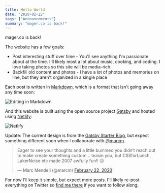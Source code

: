 ```yaml
---
title: Hello World
date: "2020-02-22"
tags: ["Announcements"]
summary: "mager.co is back!"
---
```


mager.co is back!

The website has a few goals:

- Post interesting stuff over time - You'll see anything I'm passionate about at the time. I'll likely most a lot about music, cooking, and coding. I love taking photos so this site will be media-rich.
- Backfill old content and photos - I have a lot of photos and memories on line, but they aren't organized in a single place

Each post is written in [Markdown](https://en.wikipedia.org/wiki/Markdown), which is a format that isn't going away any time soon:

![Editing in Markdown](../images/blog/2020-02-22-hello-world/md.png)

And this website is built using the open source project [Gatsby](https://www.gatsbyjs.org) and hosted using [Netlify](https://netlify.com):

![Netlify](../images/blog/2020-02-22-hello-world/netlify.png)

Update: The current design is from the [Gatsby Starter Blog](https://www.gatsbyjs.org/starters/gatsbyjs/gatsby-starter-blog/), but expect something different soon when I collaborate with [@marcm](https://twitter.com/marcm).

<blockquote class="twitter-tweet"><p lang="en" dir="ltr">Eager to see your thoughts and a little bummed you didn’t reach out to make create something custom... teasin you, but CSSforLunch, LakerNoise etc made 2007 awfully fun!! 😉</p>&mdash; Marc Mendell (@marcm) <a href="https://twitter.com/marcm/status/1231287050634027010?ref_src=twsrc%5Etfw">February 22, 2020</a></blockquote>

For now I'll keep it simple, but expect more posts. I'll likely re-post everything on Twitter so [find me there](https://twitter.com/mager) if you want to follow along.
